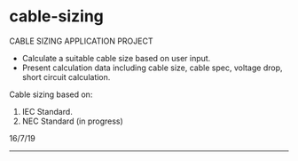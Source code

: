 # cable-sizing

CABLE SIZING APPLICATION PROJECT

- Calculate a suitable cable size based on user input.
- Present calculation data including cable size, cable spec, voltage drop, short circuit calculation.

Cable sizing based on:
1. IEC Standard.
2. NEC Standard (in progress)

16/7/19
________________________________________________________________________________________________________

